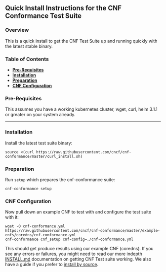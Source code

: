 Quick Install Instructions for the CNF Conformance Test Suite
---
### Overview
This is a quick install to get the CNF Test Suite up and running quickly with the latest stable binary.

### Table of Contents
* [**Pre-Requisites**](#Pre-Requisites)
* [**Installation**](#Installation)
* [**Preparation**](#Preparation)
* [**CNF Configuration**](#CNF-Configuration)

### Pre-Requisites
This assumes you have a working kubernetes cluster, wget, curl, helm 3.1.1 or greater on your system already.

---

### Installation
Install the latest test suite binary:

```
source <(curl https://raw.githubusercontent.com/cncf/cnf-conformance/master/curl_install.sh)
```

### Preparation
Run `setup` which prepares the cnf-conformance suite:

```
cnf-conformance setup
```

### CNF Configuration
Now pull down an example CNF to test with and configure the test suite with it:

```
wget -O cnf-conformance.yml https://raw.githubusercontent.com/cncf/cnf-conformance/master/example-cnfs/coredns/cnf-conformance.yml
cnf-conformance cnf_setup cnf-config=./cnf-conformance.yml
```
This should get produce results using our example CNF (coredns). If you see any errors or failures, you might need to read our more indepth [INSTALL.md](INSTALL.md) documentation on getting CNF Test suite working. We also have a guide if you prefer to [install by source](INSTALL_SOURCE.md).
